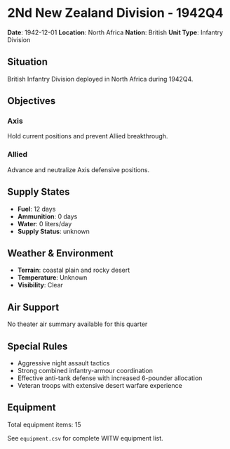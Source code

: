 # 2Nd New Zealand Division - 1942Q4

**Date**: 1942-12-01
**Location**: North Africa
**Nation**: British
**Unit Type**: Infantry Division

## Situation

British Infantry Division deployed in North Africa during 1942Q4.

## Objectives

### Axis
Hold current positions and prevent Allied breakthrough.

### Allied
Advance and neutralize Axis defensive positions.

## Supply States

- **Fuel**: 12 days
- **Ammunition**: 0 days
- **Water**: 0 liters/day
- **Supply Status**: unknown

## Weather & Environment

- **Terrain**: coastal plain and rocky desert
- **Temperature**: Unknown
- **Visibility**: Clear

## Air Support

No theater air summary available for this quarter

## Special Rules

- Aggressive night assault tactics
- Strong combined infantry-armour coordination
- Effective anti-tank defense with increased 6-pounder allocation
- Veteran troops with extensive desert warfare experience

## Equipment

Total equipment items: 15

See `equipment.csv` for complete WITW equipment list.

